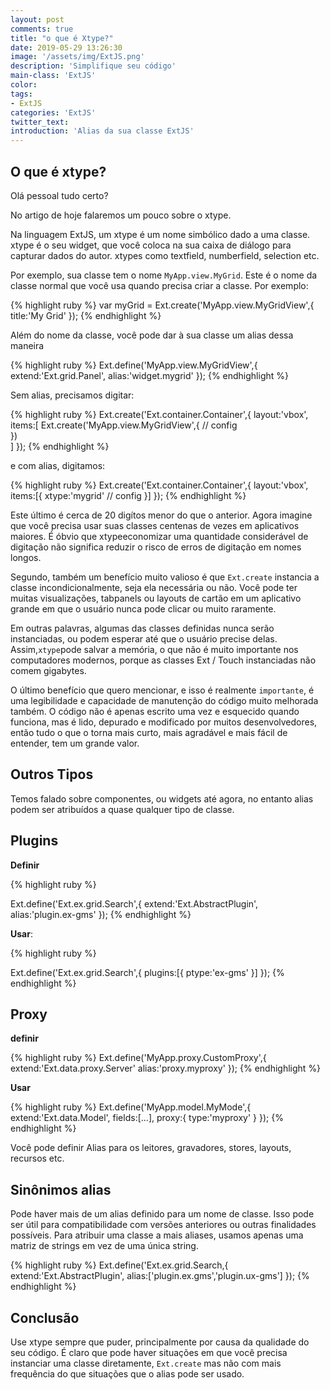 ```yaml
---
layout: post
comments: true
title: "o que é Xtype?"
date: 2019-05-29 13:26:30
image: '/assets/img/ExtJS.png'
description: 'Simplifique seu código'
main-class: 'ExtJS'
color:
tags: 
- ExtJS
categories: 'ExtJS'
twitter_text:
introduction: 'Alias da sua classe ExtJS'
---
```


## O que é xtype?

Olá pessoal tudo certo?

No artigo de hoje falaremos um pouco sobre o xtype.

Na linguagem ExtJS, um xtype é um nome simbólico dado a uma classe. xtype é o seu widget, que você coloca na sua caixa de diálogo para capturar dados do autor. xtypes como textfield, numberfield, selection etc.

Por exemplo, sua classe tem o nome `MyApp.view.MyGrid`. Este é o nome da classe normal que você usa quando precisa criar a classe. Por exemplo:

{% highlight ruby %}
var myGrid = Ext.create('MyApp.view.MyGridView',{
   title:'My Grid' 
});
{% endhighlight %}

Além do nome da classe, você pode dar à sua classe um alias dessa maneira

{% highlight ruby %}
Ext.define('MyApp.view.MyGridView',{
     extend:'Ext.grid.Panel',
     alias:'widget.mygrid'
});
{% endhighlight %}

Sem alias, precisamos digitar:

{% highlight ruby %}
Ext.create('Ext.container.Container',{
     layout:'vbox', 
     items:[
        Ext.create('MyApp.view.MyGridView',{
            // config            
        })   
    ]
});
{% endhighlight %}

e com alias, digitamos:

{% highlight ruby %}
Ext.create('Ext.container.Container',{
     layout:'vbox',
     items:[{
        xtype:'mygrid'
        // config
    }]
});
{% endhighlight %}

Este último é cerca de 20 digítos menor do que o anterior. Agora imagine que você precisa usar suas classes centenas de vezes em aplicativos maiores. É óbvio que xtypeeconomizar uma quantidade considerável de digitação não significa reduzir o risco de erros de digitação em nomes longos.

Segundo, também um benefício muito valioso é que `Ext.create` instancia a classe incondicionalmente, seja ela necessária ou não. Você pode ter muitas visualizações, tabpanels ou layouts de cartão em um aplicativo grande em que o usuário nunca pode clicar ou muito raramente.

Em outras palavras, algumas das classes definidas nunca serão instanciadas, ou podem esperar até que o usuário precise delas. Assim,`xtype`pode salvar a memória, o que não é muito importante nos computadores modernos, porque as classes Ext / Touch instanciadas não comem gigabytes.

O último benefício que quero mencionar, e isso é realmente `importante`, é uma legibilidade e capacidade de manutenção do código muito melhorada também. O código não é apenas escrito uma vez e esquecido quando funciona, mas é lido, depurado e modificado por muitos desenvolvedores, então tudo o que o torna mais curto, mais agradável e mais fácil de entender, tem um grande valor.

## Outros Tipos

Temos falado sobre componentes, ou widgets até agora, no entanto alias podem ser atribuídos a quase qualquer tipo de classe.

## Plugins

**Definir**

{% highlight ruby %}
    
Ext.define('Ext.ex.grid.Search',{
     extend:'Ext.AbstractPlugin',
     alias:'plugin.ex-gms'
});
{% endhighlight %}

**Usar**:

{% highlight ruby %}
    
Ext.define('Ext.ex.grid.Search',{
     plugins:[{
        ptype:'ex-gms'
    }]
});
{% endhighlight %}

## Proxy

**definir**

{% highlight ruby %}
Ext.define('MyApp.proxy.CustomProxy',{
     extend:'Ext.data.proxy.Server'
     alias:'proxy.myproxy'
});
{% endhighlight %}

**Usar**

{% highlight ruby %}
Ext.define('MyApp.model.MyMode',{
     extend:'Ext.data.Model',
     fields:[...],
     proxy:{
        type:'myproxy'
    }
});
{% endhighlight %}

Você pode definir Alias para os leitores, gravadores, stores, layouts, recursos etc.

## Sinônimos alias

Pode haver mais de um alias definido para um nome de classe. Isso pode ser útil para compatibilidade com versões anteriores ou outras finalidades possíveis. Para atribuir uma classe a mais aliases, usamos apenas uma matriz de strings em vez de uma única string.

{% highlight ruby %}
Ext.define('Ext.ex.grid.Search,{
    extend:'Ext.AbstractPlugin',
    alias:['plugin.ex.gms','plugin.ux-gms']
});
{% endhighlight %}


## Conclusão

Use xtype sempre que puder, principalmente por causa da qualidade do seu código. É claro que pode haver situações em que você precisa instanciar uma classe diretamente, `Ext.create` mas não com mais frequência do que situações que o alias pode ser usado.